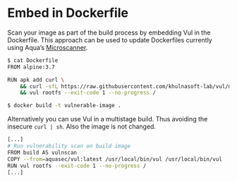 # Embed in Dockerfile

Scan your image as part of the build process by embedding Vul in the
Dockerfile. This approach can be used to update Dockerfiles currently using
Aqua’s [Microscanner][microscanner].

```bash
$ cat Dockerfile
FROM alpine:3.7

RUN apk add curl \
    && curl -sfL https://raw.githubusercontent.com/khulnasoft-lab/vul/main/contrib/install.sh | sh -s -- -b /usr/local/bin \
    && vul rootfs --exit-code 1 --no-progress /

$ docker build -t vulnerable-image .
```
Alternatively you can use Vul in a multistage build. Thus avoiding the
insecure `curl | sh`. Also the image is not changed.
```bash
[...]
# Run vulnerability scan on build image
FROM build AS vulnscan
COPY --from=aquasec/vul:latest /usr/local/bin/vul /usr/local/bin/vul
RUN vul rootfs --exit-code 1 --no-progress /
[...]
```

[microscanner]: https://github.com/aquasecurity/microscanner

